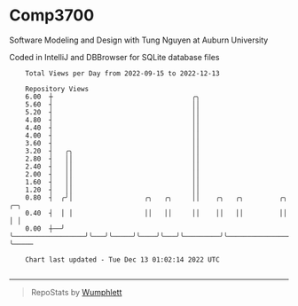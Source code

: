 # Comp3700

Software Modeling and Design with Tung Nguyen at Auburn University

Coded in IntelliJ and DBBrowser for SQLite database files

```
    Total Views per Day from 2022-09-15 to 2022-12-13

    Repository Views
    6.00  ┼                                   ╭╮
    5.60  ┤                                   ││
    5.20  ┤                                   ││
    4.80  ┤                                   ││
    4.40  ┤                                   ││
    4.00  ┤                                   ││
    3.60  ┤                                   ││
    3.20  ┤   ╭╮                              ││
    2.80  ┤   ││                              ││
    2.40  ┤   ││                              ││
    2.00  ┤   ││                              ││
    1.60  ┤   ││                              ││
    1.20  ┤   ││                              ││
    0.80  ┤  ╭╯│                  ╭╮   ╭╮     ││    ╭╮   ╭╮         ╭╮                      ╭─╮
    0.40  ┤  │ │                  ││   ││     ││    ││   ││         ││                      │ │
    0.00  ┼──╯ ╰──────────────────╯╰───╯╰─────╯╰────╯╰───╯╰─────────╯╰──────────────────────╯ ╰─────

    Chart last updated - Tue Dec 13 01:02:14 2022 UTC
    
```

---

> RepoStats by [Wumphlett](https://github.com/Wumphlett)
